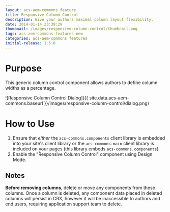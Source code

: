 ```yaml
---
layout: acs-aem-commons_feature
title: Responsive Column Control
description: Give your authors maximal column layout flexibility.
date: 2014-01-14 23:39:29
thumbnail: /images/responsive-column-control/thumbnail.png
tags: acs-aem-commons-features new
categories: acs-aem-commons features
initial-release: 1.5.0
---
```


# Purpose

This generic column control component allows authors to define column widths as a percentage.

![Responsive Column Control Dialog]({{ site.data.acs-aem-commons.baseurl }}/images/responsive-column-control/dialog.png)


# How to Use

1. Ensure that *either* the `acs-commons.components` client library is embedded into your site's client library or the `acs-commons.main` client library is included on your pages (this library embeds `acs-commons.components`).
2. Enable the "Responsive Column Control" component using Design Mode.

## Notes

**Before removing columns**, delete or move any components from these columns. Once a column is deleted, any component data placed in deleted columns will persist in CRX, however it will be inaccessible to authors and end users, requiring application support team to delete. 